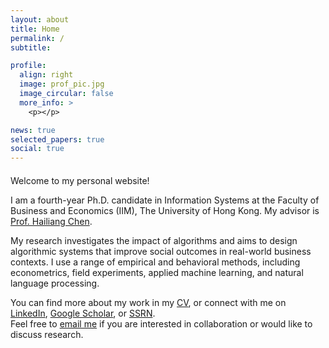 ```yaml
---
layout: about
title: Home
permalink: /
subtitle:

profile:
  align: right
  image: prof_pic.jpg
  image_circular: false
  more_info: >
    <p></p>

news: true
selected_papers: true
social: true
---
```


<div style="max-width:820px; margin:auto; margin-top:20px;">

  <p>Welcome to my personal website!</p>
  
  <p>
    I am a fourth-year Ph.D. candidate in Information Systems at the Faculty of Business and Economics (IIM), The University of Hong Kong. My advisor is <a href="https://www.hkubs.hku.hk/people/hailiang-chen/" target="_blank">Prof. Hailiang Chen</a>.
  </p>
  
  <p>
    My research investigates the impact of algorithms and aims to design algorithmic systems that improve social outcomes in real-world business contexts. I use a range of empirical and behavioral methods, including econometrics, field experiments, applied machine learning, and natural language processing.
  </p>

  <p>
    You can find more about my work in my <a href="/cv/" target="_blank">CV</a>, or connect with me on <a href="https://www.linkedin.com/in/miao-y-86a492118/" target="_blank">LinkedIn</a>, <a href="https://scholar.google.com/citations?user=Psa2zHcAAAAJ" target="_blank">Google Scholar</a>, or <a href="https://papers.ssrn.com/sol3/cf_dev/AbsByAuth.cfm?per_id=4796013" target="_blank">SSRN</a>.<br>
    Feel free to <a href="mailto:miaoyu@connect.hku.hk">email me</a> if you are interested in collaboration or would like to discuss research.
  </p>
  
</div>
